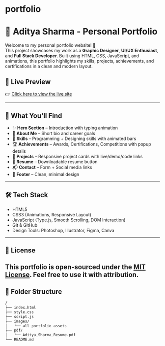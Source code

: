 # portfolio

# 💼 Aditya Sharma - Personal Portfolio

Welcome to my personal portfolio website! 👋  
This project showcases my work as a **Graphic Designer**, **UI/UX Enthusiast**, and **Full Stack Developer**. Built using HTML, CSS, JavaScript, and animations, this portfolio highlights my skills, projects, achievements, and certifications in a clean and modern layout.

## 🚀 Live Preview

👉 [Click here to view the live site](https://adityasharma016.github.io/My_Portfolio/)


---


## 🧠 What You'll Find

- ✨ **Hero Section** – Introduction with typing animation
- 🎯 **About Me** – Short bio and career goals
- 💼 **Skills** – Programming + Designing skills with animated bars
- 🏆 **Achievements** – Awards, Certifications, Competitions with popup details
- 🧩 **Projects** – Responsive project cards with live/demo/code links
- 📄 **Resume** – Downloadable resume button
- 📬 **Contact** – Form + Social media links
- 🧾 **Footer** – Clean, minimal design

---

## 🛠️ Tech Stack

- HTML5
- CSS3 (Animations, Responsive Layout)
- JavaScript (Type.js, Smooth Scrolling, DOM Interaction)
- Git & GitHub
- Design Tools: Photoshop, Illustrator, Figma, Canva

---
## 📄 License

This portfolio is open-sourced under the [MIT License](./LICENSE). Feel free to use it with attribution.
---

## 📂 Folder Structure

```bash
/
├── index.html
├── style.css
├── script.js
├── images/
│   └── all portfolio assets
├── pdf/
│   └── Aditya_Sharma_Resume.pdf
└── README.md

